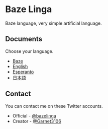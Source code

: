 # Baze Linga

Baze language, very simple artificial language.

## Documents

Choose your language.

- [Baze](/docs/bz/summary.md)
- [English](/docs/en/summary.md)
- [Esperanto](/docs/eo/summary.md)
- [日本語](/docs/ja/summary.md)

## Contact

You can contact me on these Twitter accounts.

- Official - [@bazelinga](https://twitter.com/bazelinga/)
- Creator - [@Garnet3106](https://twitter.com/Garnet3106/)
